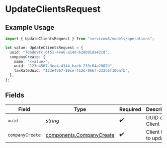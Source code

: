 # UpdateClientsRequest

## Example Usage

```typescript
import { UpdateClientsRequest } from "servicem8/models/operations";

let value: UpdateClientsRequest = {
  uuid: "706de9fc-6f51-44a6-a14d-628b91da42cd",
  companyCreate: {
    name: "<value>",
    uuid: "123e4567-3ea4-4144-baeb-233c64a2802b",
    taxRateUuid: "123e4567-10ce-412d-966f-233c6f10eafb",
  },
};
```

## Fields

| Field                                                                | Type                                                                 | Required                                                             | Description                                                          |
| -------------------------------------------------------------------- | -------------------------------------------------------------------- | -------------------------------------------------------------------- | -------------------------------------------------------------------- |
| `uuid`                                                               | *string*                                                             | :heavy_check_mark:                                                   | UUID of the Client                                                   |
| `companyCreate`                                                      | [components.CompanyCreate](../../models/components/companycreate.md) | :heavy_check_mark:                                                   | Client fields to update                                              |